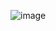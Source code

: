 ![image](https://github.com/madebyrene/ren-hud-for-qb/assets/156935760/af187d7f-d7e7-40b1-9538-08dae402efa7)
